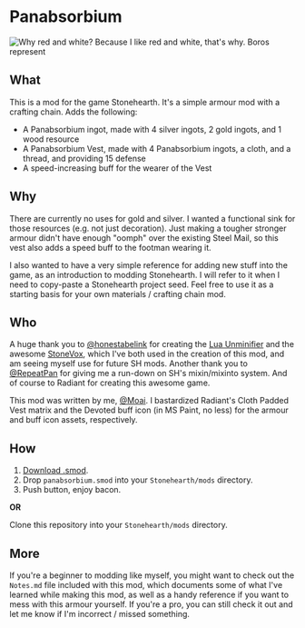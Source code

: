 # Panabsorbium
![Why red and white? Because I like red and white, that's why. Boros represent](http://puu.sh/g2sdz/0038d5f423.png)

## What
This is a mod for the game Stonehearth. It's a simple armour mod with a crafting chain. Adds the following:
  * A Panabsorbium ingot, made with 4 silver ingots, 2 gold ingots, and 1 wood resource
  * A Panabsorbium Vest, made with 4 Panabsorbium ingots, a cloth, and a thread, and providing 15 defense
  * A speed-increasing buff for the wearer of the Vest

## Why
There are currently no uses for gold and silver. I wanted a functional sink for those resources (e.g. not just decoration). Just making a tougher stronger armour didn't have enough "oomph" over the existing Steel Mail, so this vest also adds a speed buff to the footman wearing it.

I also wanted to have a very simple reference for adding new stuff into the game, as an introduction to modding Stonehearth. I will refer to it when I need to copy-paste a Stonehearth project seed. Feel free to use it as a starting basis for your own materials / crafting chain mod. 

## Who
A huge thank you to [@honestabelink](http://discourse.stonehearth.net/users/honestabelink/) for creating the [Lua Unminifier](http://discourse.stonehearth.net/t/lua-unminifier-formatter-improved/8217) and the awesome [StoneVox](http://discourse.stonehearth.net/t/stonevox-3d-community-voxel-modeler-for-stonehearth-v-0-0-6/8664), which I've both used in the creation of this mod, and am seeing myself use for future SH mods. Another thank you to [@RepeatPan](http://discourse.stonehearth.net/users/repeatpan) for giving me a run-down on SH's mixin/mixinto system. And of course to Radiant for creating this awesome game.

This mod was written by me, [@Moai](http://discourse.stonehearth.net/users/moai). I bastardized Radiant's Cloth Padded Vest matrix and the Devoted buff icon (in MS Paint, no less) for the armour and buff icon assets, respectively.

## How
1. [Download .smod](https://www.dropbox.com/s/vvo1zjmaiypgb3k/panabsorbium.smod?dl=0).
2. Drop `panabsorbium.smod` into your `Stonehearth/mods` directory.
3. Push button, enjoy bacon.

**OR**

Clone this repository into your `Stonehearth/mods` directory.

## More
If you're a beginner to modding like myself, you might want to check out the `Notes.md` file included with this mod, which documents some of what I've learned while making this mod, as well as a handy reference if you want to mess with this armour yourself. If you're a pro, you can still check it out and let me know if I'm incorrect / missed something.
